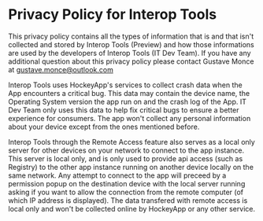 # Privacy Policy for Interop Tools

This privacy policy contains all the types of information that is and that isn't collected and stored by Interop Tools (Preview) and how those informations are used by the developers of Interop Tools (IT Dev Team). If you have any additional question about this privacy policy please contact Gustave Monce at gustave.monce@outlook.com

Interop Tools uses HockeyApp's services to collect crash data when the App encounters a critical bug. This data may contain the device name, the Operating System version the app run on and the crash log of the App. IT Dev Team only uses this data to help fix critical bugs to ensure a better experience for consumers. The app won't collect any personal information about your device except from the ones mentioned before.

Interop Tools through the Remote Access feature also serves as a local only server for other devices on your network to connect to the app instance. This server is local only, and is only used to provide api access (such as Registry) to the other app instance running on another device locally on the same network. Any attempt to connect to the app will preceed by a permission popup on the destination device with the local server running asking if you want to allow the connection from the remote computer (of which IP address is displayed). The data transfered with remote access is local only and won't be collected online by HockeyApp or any other service.
